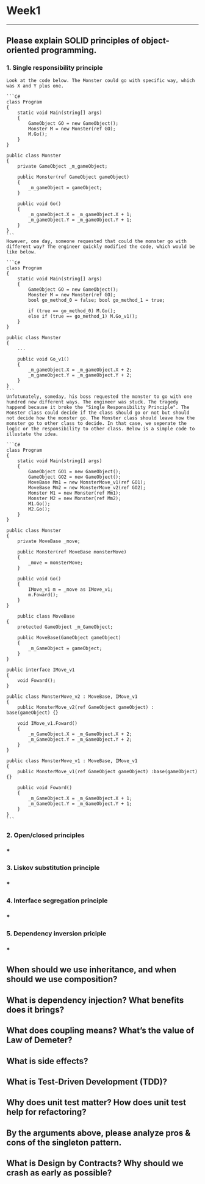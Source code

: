 # Week1
---
## Please explain SOLID principles of object-oriented programming.
### 1. Single responsibility principle
    Look at the code below. The Monster could go with specific way, which was X and Y plus one. 
    
    ```C#
    class Program
    {
        static void Main(string[] args)
        {
            GameObject GO = new GameObject();
            Monster M = new Monster(ref GO);
            M.Go();
        }
    }
    
    public class Monster
    {
        private GameObject _m_gameObject;
    
        public Monster(ref GameObject gameObject)
        {
            _m_gameObject = gameObject;
        }
    
        public void Go()
        {
            _m_gameObject.X = _m_gameObject.X + 1;
            _m_gameObject.Y = _m_gameObject.Y + 1;
        }
    }
    ```
    However, one day, someone requested that could the monster go with different way? The engineer quickly modified the code, which would be like below.
    
    ```C#
    class Program
    {
        static void Main(string[] args)
        {
            GameObject GO = new GameObject();
            Monster M = new Monster(ref GO);
            bool go_method_0 = false; bool go_method_1 = true;

            if (true == go_method_0) M.Go();
            else if (true == go_method_1) M.Go_v1();
        }
    }    
    
    public class Monster
    {
        ...
        
        public void Go_v1()
        {
            _m_gameObject.X = _m_gameObject.X + 2;
            _m_gameObject.Y = _m_gameObject.Y + 2;
        }
    }    
    ```
    Unfotunately, someday, his boss requested the monster to go with one hundred new different ways. The engineer was stuck. The tragedy happend because it broke the "Single Responsibility Principle". The Monster class could decide if the class should go or not but should not decide how the monster go. The Monster class should leave how the monster go to other class to decide. In that case, we seperate the logic or the responsibility to other class. Below is a simple code to illustate the idea.
    
    ```C#
    class Program
    {
        static void Main(string[] args)
        {
            GameObject GO1 = new GameObject();
            GameObject GO2 = new GameObject();
            MoveBase Mm1 = new MonsterMove_v1(ref GO1);
            MoveBase Mm2 = new MonsterMove_v2(ref GO2);
            Monster M1 = new Monster(ref Mm1);
            Monster M2 = new Monster(ref Mm2);
            M1.Go();
            M2.Go();
        }
    } 
    
    public class Monster
    {
        private MoveBase _move;
    
        public Monster(ref MoveBase monsterMove)
        {
            _move = monsterMove;
        }
    
        public void Go()
        {
            IMove_v1 m = _move as IMove_v1;
            m.Foward();
        }
    }
    
        public class MoveBase
    {
        protected GameObject _m_GameObject;
    
        public MoveBase(GameObject gameObject)
        {
            _m_GameObject = gameObject;
        }
    }
    
    public interface IMove_v1
    {
        void Foward();
    }
    
    public class MonsterMove_v2 : MoveBase, IMove_v1
    {
        public MonsterMove_v2(ref GameObject gameObject) : base(gameObject) {}
    
        void IMove_v1.Foward()
        {
            _m_GameObject.X = _m_GameObject.X + 2;
            _m_GameObject.Y = _m_GameObject.Y + 2;
        }
    }
    
    public class MonsterMove_v1 : MoveBase, IMove_v1
    {
        public MonsterMove_v1(ref GameObject gameObject) :base(gameObject) {}
    
        public void Foward()
        {
            _m_GameObject.X = _m_GameObject.X + 1;
            _m_GameObject.Y = _m_GameObject.Y + 1;
        }
    }
    ```
    
### 2. Open/closed principles
### *
### 3. Liskov substitution principle
### *
### 4. Interface segregation principle
### * 
### 5. Dependency inversion priciple
### *
## When should we use inheritance, and when should we use composition?
## What is dependency injection? What benefits does it brings?
## What does coupling means? What’s the value of Law of Demeter?
## What is side effects?
## What is Test-Driven Development (TDD)?
## Why does unit test matter? How does unit test help for refactoring?
## By the arguments above, please analyze pros & cons of the singleton pattern.
## What is Design by Contracts? Why should we crash as early as possible?
